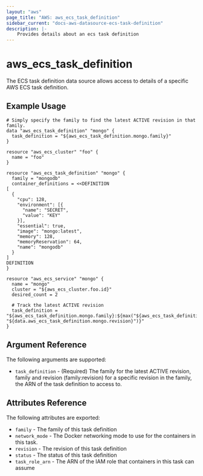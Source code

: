 ```yaml
---
layout: "aws"
page_title: "AWS: aws_ecs_task_definition"
sidebar_current: "docs-aws-datasource-ecs-task-definition"
description: |-
    Provides details about an ecs task definition
---
```


# aws\_ecs\_task\_definition

The ECS task definition data source allows access to details of
a specific AWS ECS task definition.


## Example Usage

```
# Simply specify the family to find the latest ACTIVE revision in that family.
data "aws_ecs_task_definition" "mongo" {
  task_definition = "${aws_ecs_task_definition.mongo.family}"
}

resource "aws_ecs_cluster" "foo" {
  name = "foo"
}

resource "aws_ecs_task_definition" "mongo" {
  family = "mongodb"
  container_definitions = <<DEFINITION
[
  {
    "cpu": 128,
    "environment": [{
      "name": "SECRET",
      "value": "KEY"
    }],
    "essential": true,
    "image": "mongo:latest",
    "memory": 128,
    "memoryReservation": 64,
    "name": "mongodb"
  }
]
DEFINITION
}

resource "aws_ecs_service" "mongo" {
  name = "mongo"
  cluster = "${aws_ecs_cluster.foo.id}"
  desired_count = 2

  # Track the latest ACTIVE revision
  task_definition = "${aws_ecs_task_definition.mongo.family}:${max("${aws_ecs_task_definition.mongo.revision}", "${data.aws_ecs_task_definition.mongo.revision}")}"
}
```

## Argument Reference

The following arguments are supported:

* `task_definition` - (Required) The family for the latest ACTIVE revision, family and revision (family:revision) for a specific revision in the family, the ARN of the task definition to access to.

## Attributes Reference

The following attributes are exported:

* `family` - The family of this task definition
* `network_mode` - The Docker networking mode to use for the containers in this task.
* `revision` - The revision of this task definition
* `status` - The status of this task definition
* `task_role_arn` - The ARN of the IAM role that containers in this task can assume
